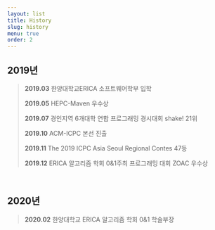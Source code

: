 ```yaml
---
layout: list
title: History
slug: history
menu: true
order: 2
---
```


## 2019년

>**2019.03** 한양대학교ERICA 소프트웨어학부 입학
>
>**2019.05** HEPC-Maven 우수상
>
>**2019.07** 경인지역 6개대학 연합 프로그래밍 경시대회 shake! 21위
>
>**2019.10** ACM-ICPC 본선 진출
>
>**2019.11** The 2019 ICPC Asia Seoul Regional Contes 47등
>
>**2019.12** ERICA 알고리즘 학회 0&1주최 프로그래밍 대회 ZOAC 우수상

<br/>

## 2020년
>**2020.02** 한양대학교 ERICA 알고리즘 학회 0&1 학술부장
